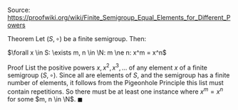 # 

Source: https://proofwiki.org/wiki/Finite_Semigroup_Equal_Elements_for_Different_Powers

Theorem
Let $\left({S, \circ}\right)$ be a finite semigroup.
Then:

$\forall x \in S: \exists m, n \in \N: m \ne n: x^m = x^n$


Proof
List the positive powers $x, x^2, x^3, \ldots$ of any element $x$ of a finite semigroup $\left({S, \circ}\right)$.
Since all are elements of $S$, and the semigroup has a finite number of elements, it follows from the Pigeonhole Principle this list must contain repetitions.
So there must be at least one instance where $x^m = x^n$ for some $m, n \in \N$.
$\blacksquare$





